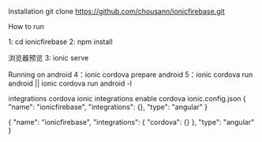 Installation
git clone https://github.com/chousann/ionicfirebase.git

How to run

1: cd ionicfirebase
2: npm install

浏览器预览
3: ionic serve

Running on android
4：ionic cordova prepare android
5：ionic cordova run android    ||  ionic cordova run android  -l

integrations cordova
ionic integrations enable cordova
ionic.config.json
{
  "name": "ionicfirebase",
  "integrations": {},
  "type": "angular"
}

{
  "name": "ionicfirebase",
  "integrations": {
    "cordova": {}
  },
  "type": "angular"
}